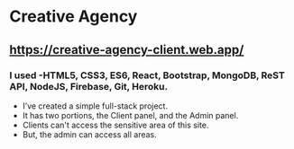 
# Creative Agency

## https://creative-agency-client.web.app/

### I  used -HTML5, CSS3, ES6, React, Bootstrap, MongoDB, ReST API, NodeJS, Firebase, Git, Heroku.

* I’ve created a simple full-stack project.
* It has two portions, the Client panel, and the Admin  panel.
* Clients can't access the sensitive area of this site.
* But, the admin can access all areas.
